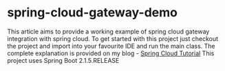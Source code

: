# spring-cloud-gateway-demo
This article aims to provide a working example of spring cloud gateway integration with spring cloud. To get started with this project just checkout the project and import into your favourite IDE and run the main class.
The complete explanation is provided on my blog - [Spring Cloud Tutorial](https://www.devglan.com/spring-cloud/spring-cloud-tutorial)
This project uses Spring Boot 2.1.5.RELEASE
